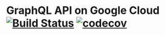 # GraphQL API on Google Cloud [![Build Status](https://travis-ci.org/murielsilveira/graphql-gcloud.svg?branch=master)](https://travis-ci.org/murielsilveira/graphql-gcloud) [![codecov](https://codecov.io/gh/murielsilveira/graphql-gcloud/branch/master/graph/badge.svg)](https://codecov.io/gh/murielsilveira/graphql-gcloud)
